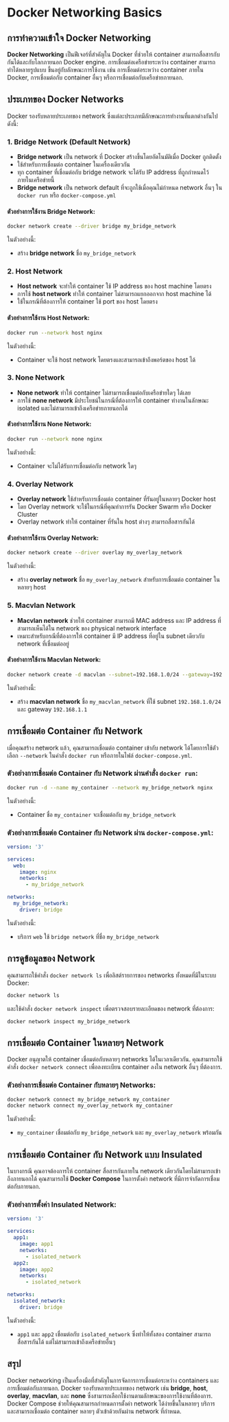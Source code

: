 # Docker Networking Basics

## การทำความเข้าใจ Docker Networking

**Docker Networking** เป็นฟีเจอร์ที่สำคัญใน Docker ที่ช่วยให้ container สามารถสื่อสารกับกันได้และกับโลกภายนอก Docker engine. การเชื่อมต่อเครือข่ายระหว่าง container สามารถทำได้หลายรูปแบบ ขึ้นอยู่กับลักษณะการใช้งาน เช่น การเชื่อมต่อระหว่าง container ภายใน Docker, การเชื่อมต่อกับ container อื่นๆ หรือการเชื่อมต่อกับเครือข่ายภายนอก.

## ประเภทของ Docker Networks

Docker รองรับหลายประเภทของ network ซึ่งแต่ละประเภทมีลักษณะการทำงานที่แตกต่างกันไป ดังนี้:

### 1. **Bridge Network** (Default Network)
- **Bridge network** เป็น network ที่ Docker สร้างขึ้นโดยอัตโนมัติเมื่อ Docker ถูกติดตั้ง
- ใช้สำหรับการเชื่อมต่อ container ในเครื่องเดียวกัน
- ทุก container ที่เชื่อมต่อกับ bridge network จะได้รับ IP address ที่ถูกกำหนดไว้ภายในเครือข่ายนี้
- **Bridge network** เป็น network default ที่จะถูกใช้เมื่อคุณไม่กำหนด network อื่นๆ ใน `docker run` หรือ `docker-compose.yml`

#### ตัวอย่างการใช้งาน Bridge Network:

```bash
docker network create --driver bridge my_bridge_network
```

ในตัวอย่างนี้:
- สร้าง **bridge network** ชื่อ `my_bridge_network`

### 2. **Host Network**
- **Host network** จะทำให้ container ใช้ IP address ของ host machine โดยตรง
- การใช้ **host network** ทำให้ container ไม่สามารถแยกออกจาก host machine ได้
- ใช้ในกรณีที่ต้องการให้ container ใช้ port ของ host โดยตรง

#### ตัวอย่างการใช้งาน Host Network:

```bash
docker run --network host nginx
```

ในตัวอย่างนี้:
- Container จะใช้ host network โดยตรงและสามารถเข้าถึงพอร์ตของ host ได้

### 3. **None Network**
- **None network** ทำให้ container ไม่สามารถเชื่อมต่อกับเครือข่ายใดๆ ได้เลย
- การใช้ **none network** มีประโยชน์ในกรณีที่ต้องการให้ container ทำงานในลักษณะ isolated และไม่สามารถเข้าถึงเครือข่ายภายนอกได้

#### ตัวอย่างการใช้งาน None Network:

```bash
docker run --network none nginx
```

ในตัวอย่างนี้:
- Container จะไม่ได้รับการเชื่อมต่อกับ network ใดๆ

### 4. **Overlay Network**
- **Overlay network** ใช้สำหรับการเชื่อมต่อ container ที่รันอยู่ในหลายๆ Docker host
- โดย Overlay network จะใช้ในกรณีที่คุณทำการรัน Docker Swarm หรือ Docker Cluster
- Overlay network ทำให้ container ที่รันใน host ต่างๆ สามารถสื่อสารกันได้

#### ตัวอย่างการใช้งาน Overlay Network:

```bash
docker network create --driver overlay my_overlay_network
```

ในตัวอย่างนี้:
- สร้าง **overlay network** ชื่อ `my_overlay_network` สำหรับการเชื่อมต่อ container ในหลายๆ host

### 5. **Macvlan Network**
- **Macvlan network** ช่วยให้ container สามารถมี MAC address และ IP address ที่สามารถเห็นได้ใน network ของ physical network interface
- เหมาะสำหรับกรณีที่ต้องการให้ container มี IP address ที่อยู่ใน subnet เดียวกับ network ที่เชื่อมต่ออยู่

#### ตัวอย่างการใช้งาน Macvlan Network:

```bash
docker network create -d macvlan --subnet=192.168.1.0/24 --gateway=192.168.1.1 my_macvlan_network
```

ในตัวอย่างนี้:
- สร้าง **macvlan network** ชื่อ `my_macvlan_network` ที่ใช้ subnet `192.168.1.0/24` และ gateway `192.168.1.1`

## การเชื่อมต่อ Container กับ Network

เมื่อคุณสร้าง network แล้ว, คุณสามารถเชื่อมต่อ container เข้ากับ network ได้โดยการใช้ตัวเลือก `--network` ในคำสั่ง `docker run` หรือภายในไฟล์ `docker-compose.yml`.

### ตัวอย่างการเชื่อมต่อ Container กับ Network ผ่านคำสั่ง `docker run`:

```bash
docker run -d --name my_container --network my_bridge_network nginx
```

ในตัวอย่างนี้:
- Container ชื่อ `my_container` จะเชื่อมต่อกับ `my_bridge_network`

### ตัวอย่างการเชื่อมต่อ Container กับ Network ผ่าน `docker-compose.yml`:

```yaml
version: '3'

services:
  web:
    image: nginx
    networks:
      - my_bridge_network

networks:
  my_bridge_network:
    driver: bridge
```

ในตัวอย่างนี้:
- บริการ `web` ใช้ `bridge network` ที่ชื่อ `my_bridge_network`

## การดูข้อมูลของ Network

คุณสามารถใช้คำสั่ง `docker network ls` เพื่อลิสต์รายการของ networks ทั้งหมดที่มีในระบบ Docker:

```bash
docker network ls
```

และใช้คำสั่ง `docker network inspect` เพื่อตรวจสอบรายละเอียดของ network ที่ต้องการ:

```bash
docker network inspect my_bridge_network
```

## การเชื่อมต่อ Container ในหลายๆ Network

Docker อนุญาตให้ container เชื่อมต่อกับหลายๆ networks ได้ในเวลาเดียวกัน. คุณสามารถใช้คำสั่ง `docker network connect` เพื่อลงทะเบียน container ลงใน network อื่นๆ ที่ต้องการ.

### ตัวอย่างการเชื่อมต่อ Container กับหลายๆ Networks:

```bash
docker network connect my_bridge_network my_container
docker network connect my_overlay_network my_container
```

ในตัวอย่างนี้:
- `my_container` เชื่อมต่อกับ `my_bridge_network` และ `my_overlay_network` พร้อมกัน

## การเชื่อมต่อ Container กับ Network แบบ Insulated

ในบางกรณี คุณอาจต้องการให้ container สื่อสารกันภายใน network เดียวกันโดยไม่สามารถเข้าถึงภายนอกได้ คุณสามารถใช้ **Docker Compose** ในการตั้งค่า network ที่มีการจำกัดการเชื่อมต่อกับภายนอก.

### ตัวอย่างการตั้งค่า Insulated Network:

```yaml
version: '3'

services:
  app1:
    image: app1
    networks:
      - isolated_network
  app2:
    image: app2
    networks:
      - isolated_network

networks:
  isolated_network:
    driver: bridge
```

ในตัวอย่างนี้:
- `app1` และ `app2` เชื่อมต่อกับ `isolated_network` ซึ่งทำให้ทั้งสอง container สามารถสื่อสารกันได้ แต่ไม่สามารถเข้าถึงเครือข่ายอื่นๆ

## สรุป

Docker networking เป็นเครื่องมือที่สำคัญในการจัดการการเชื่อมต่อระหว่าง containers และการเชื่อมต่อกับภายนอก. Docker รองรับหลายประเภทของ network เช่น **bridge**, **host**, **overlay**, **macvlan**, และ **none** ซึ่งสามารถเลือกใช้งานตามลักษณะของการใช้งานที่ต้องการ. Docker Compose ช่วยให้คุณสามารถกำหนดการตั้งค่า network ได้ง่ายขึ้นในหลายๆ บริการ และสามารถเชื่อมต่อ container หลายๆ ตัวเข้าด้วยกันผ่าน network ที่กำหนด.